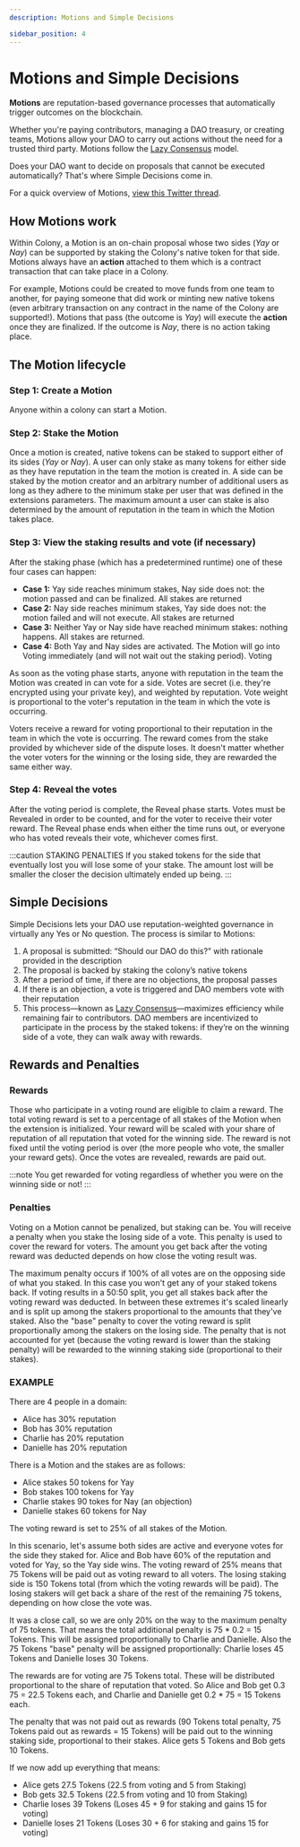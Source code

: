 ```yaml
---
description: Motions and Simple Decisions

sidebar_position: 4
---
```


# Motions and Simple Decisions

**Motions** are reputation-based governance processes that automatically trigger outcomes on the blockchain. 

Whether you're paying contributors, managing a DAO treasury, or creating teams, Motions allow your DAO to carry out actions without the need for a trusted third party. Motions follow the [Lazy Consensus](lazy-consensus.md) model.

Does your DAO want to decide on proposals that cannot be executed automatically? That's where Simple Decisions come in.

For a quick overview of Motions, [view this Twitter thread](https://twitter.com/joincolony/status/1598009846544191488?s=20&t=tDd7GViC_aeTrXr0ElZDRg). 

## How Motions work

Within Colony, a Motion is an on-chain proposal whose two sides (*Yay* or *Nay*) can be supported by staking the Colony's native token for that side. Motions always have an **action** attached to them which is a contract transaction that can take place in a Colony. 

For example, Motions could be created to move funds from one team to another, for paying someone that did work or minting new native tokens (even arbitrary transaction on any contract in the name of the Colony are supported!). Motions that pass (the outcome is *Yay*) will execute the **action** once they are finalized. If the outcome is *Nay*, there is no action taking place.

## The Motion lifecycle

### Step 1: Create a Motion
Anyone within a colony can start a Motion.

### Step 2: Stake the Motion

Once a motion is created, native tokens can be staked to support either of its sides (*Yay* or *Nay*). A user can only stake as many tokens for either side as they have reputation in the team the motion is created in. A side can be staked by the motion creator and an arbitrary number of additional users as long as they adhere to the minimum stake per user that was defined in the extensions parameters. The maximum amount a user can stake is also determined by the amount of reputation in the team in which the Motion takes place.

### Step 3: View the staking results and vote (if necessary)

After the staking phase (which has a predetermined runtime) one of these four cases can happen:

* **Case 1:** Yay side reaches minimum stakes, Nay side does not: the motion passed and can be finalized. All stakes are returned
* **Case 2:** Nay side reaches minimum stakes, Yay side does not: the motion failed and will not execute. All stakes are returned
* **Case 3:** Neither Yay or Nay side have reached minimum stakes: nothing happens. All stakes are returned.
* **Case 4:** Both Yay and Nay sides are activated. The Motion will go into Voting immediately (and will not wait out the staking period).
Voting

As soon as the voting phase starts, anyone with reputation in the team the Motion was created in can vote for a side. Votes are secret (i.e. they're encrypted using your private key), and weighted by reputation. Vote weight is proportional to the voter's reputation in the team in which the vote is occurring.

Voters receive a reward for voting proportional to their reputation in the team in which the vote is occurring. The reward comes from the stake provided by whichever side of the dispute loses. It doesn't matter whether the voter voters for the winning or the losing side, they are rewarded the same either way.

### Step 4: Reveal the votes

After the voting period is complete, the Reveal phase starts. Votes must be Revealed in order to be counted, and for the voter to receive their voter reward. The Reveal phase ends when either the time runs out, or everyone who has voted reveals their vote, whichever comes first.

:::caution STAKING PENALTIES
If you staked tokens for the side that eventually lost you will lose some of your stake. The amount lost will be smaller the closer the decision ultimately ended up being.
:::

## Simple Decisions

Simple Decisions lets your DAO use reputation-weighted governance in virtually any Yes or No question. The process is similar to Motions:

1.  A proposal is submitted: “Should our DAO do this?” with rationale provided in the description
2.  The proposal is backed by staking the colony’s native tokens
3.  After a period of time, if there are no objections, the proposal passes
4.  If there is an objection, a vote is triggered and DAO members vote with their reputation
5.  This process—known as [Lazy Consensus](lazy-consensus.md)—maximizes efficiency while remaining fair to contributors. DAO members are incentivized to participate in the process by the staked tokens: if they’re on the winning side of a vote, they can walk away with rewards.

## Rewards and Penalties

### Rewards

Those who participate in a voting round are eligible to claim a reward. The total voting reward is set to a percentage of all stakes of the Motion when the extension is initialized. Your reward will be scaled with your share of reputation of all reputation that voted for the winning side. The reward is not fixed until the voting period is over (the more people who vote, the smaller your reward gets). Once the votes are revealed, rewards are paid out. 

:::note
You get rewarded for voting regardless of whether you were on the winning side or not!
:::

### Penalties

Voting on a Motion cannot be penalized, but staking can be. You will receive a penalty when you stake the losing side of a vote. This penalty is used to cover the reward for voters. The amount you get back after the voting reward was deducted depends on how close the voting result was. 

The maximum penalty occurs if 100% of all votes are on the opposing side of what you staked. In this case you won't get any of your staked tokens back. If voting results in a 50:50 split, you get all stakes back after the voting reward was deducted. In between these extremes it's scaled linearly and is split up among the stakers proportional to the amounts that they've staked. Also the "base" penalty to cover the voting reward is split proportionally among the stakers on the losing side. The penalty that is not accounted for yet (because the voting reward is lower than the staking penalty) will be rewarded to the winning staking side (proportional to their stakes).

### EXAMPLE

There are 4 people in a domain:

- Alice has 30% reputation
- Bob has 30% reputation
- Charlie has 20% reputation
- Danielle has 20% reputation

There is a Motion and the stakes are as follows:

- Alice stakes 50 tokens for Yay
- Bob stakes 100 tokens for Yay
- Charlie stakes 90 tokes for Nay (an objection)
- Danielle stakes 60 tokens for Nay

The voting reward is set to 25% of all stakes of the Motion.

In this scenario, let's assume both sides are active and everyone votes for the side they staked for. Alice and Bob have 60% of the reputation and voted for Yay, so the Yay side wins. The voting reward of 25% means that 75 Tokens will be paid out as voting reward to all voters. The losing staking side is 150 Tokens total (from which the voting rewards will be paid). The losing stakers will get back a share of the rest of the remaining 75 tokens, depending on how close the vote was.  

It was a close call, so we are only 20% on the way to the maximum penalty of 75 tokens. That means the total additional penalty is 75 * 0.2 = 15 Tokens. This will be assigned proportionally to Charlie and Danielle. Also the 75 Tokens "base" penalty will be assigned proportionally: Charlie loses 45  Tokens and Danielle loses 30 Tokens.

The rewards are for voting are 75 Tokens total. These will be distributed proportional to the share of reputation that voted. So Alice and Bob get 0.3 75 = 22.5 Tokens each, and Charlie and Danielle get 0.2 * 75 = 15 Tokens each.

The penalty that was not paid out as rewards (90 Tokens total penalty, 75 Tokens paid out as rewards = 15 Tokens) will be paid out to the winning staking side, proportional to their stakes. Alice gets 5 Tokens and Bob gets 10 Tokens.

If we now add up everything that means:

- Alice gets 27.5 Tokens (22.5 from voting and 5 from Staking)
- Bob gets 32.5  Tokens (22.5 from voting and 10 from Staking)
- Charlie loses 39 Tokens (Loses 45 + 9 for staking and gains 15 for voting)
- Danielle loses 21  Tokens (Loses 30 + 6 for staking and gains 15 for voting)
